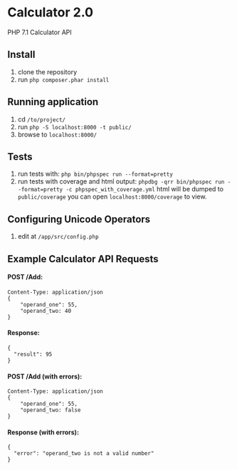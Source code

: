 # Calculator 2.0
PHP 7.1 Calculator API

## Install
1. clone the repository
2. run ```php composer.phar install```

## Running application
1. cd ```/to/project/```
2. run ```php -S localhost:8000 -t public/```
3. browse to ```localhost:8000/```

## Tests
1. run tests with: ```php bin/phpspec run --format=pretty```
2. run tests with coverage and html output: ```phpdbg -qrr bin/phpspec run --format=pretty -c phpspec_with_coverage.yml``` html will be dumped to ```public/coverage``` you can open ```localhost:8000/coverage``` to view.

## Configuring Unicode Operators
1. edit at ```/app/src/config.php```

## Example Calculator API Requests
#### POST /Add:
```
Content-Type: application/json
{
    "operand_one": 55,
    "operand_two: 40
}
```

#### Response:
```
{
  "result": 95
}
```

#### POST /Add (with errors):
```
Content-Type: application/json
{
    "operand_one": 55,
    "operand_two: false
}
```


#### Response (with errors):

```
{
  "error": "operand_two is not a valid number"
}
```